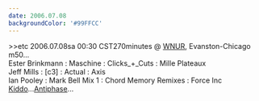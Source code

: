 ```yaml
---
date: 2006.07.08
backgroundColor: '#99FFCC'
---
```


\>>etc 2006.07.08sa 00:30 CST270minutes @ [WNUR](http://www.wcks.org/), Evanston-Chicago  
m50...  
Ester Brinkmann : Maschine : Clicks\_+\_Cuts : Mille Plateaux  
Jeff Mills : \[c3\] : Actual : Axis  
Ian Pooley : Mark Bell Mix 1 : Chord Memory Remixes : Force Inc  
[Kiddo](http://www.naughtybadfun.org/)...[Antiphase](http://www.jameslauer.com/)...